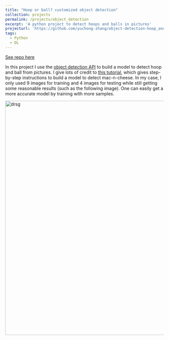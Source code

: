 ```yaml
---
title: "Hoop or ball? customized object detection"
collection: projects
permalink: /projects/object_detection
excerpt: 'A python project to detect hoops and balls in pictures'
projecturl: 'https://github.com/yuchong-zhang/object-detection-hoop_and_ball'
tags:
  - Python
  - DL
---
```


<a href='https://github.com/yuchong-zhang/object-detection-hoop_and_ball'>See repo here</a>

In this project I use the <a href='https://github.com/tensorflow/models/tree/master/research/object_detectiontensorflow'>object detection API</a> to build a model to detect hoop and ball from pictures. I give lots of credit to <a href='https://pythonprogramming.net/introduction-use-tensorflow-object-detection-api-tutorial/'>this tutorial</a>, which gives step-by-step instructions to build a model to detect mac-n-cheese. In my case, I only used 9 images for training and 4 images for testing while still getting some reasonable results (such as the following image). One can easily get a more accurate model by training with more samples.

<img class="alignnone  wp-image-577" alt="drsg" src="https://yuchong-zhang.github.io/images/object_detection.png" width="1291" height="743"/>
